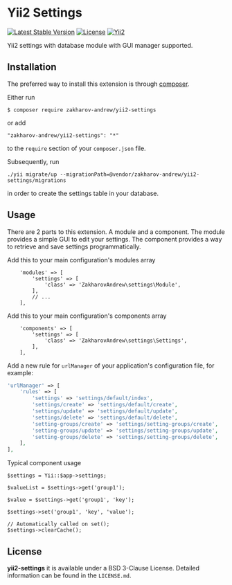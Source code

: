 # Yii2 Settings

[![Latest Stable Version](https://poser.pugx.org/zakharov-andrew/yii2-settings/v/stable)](https://packagist.org/packages/zakharov-andrew/yii2-settings)
[![License](https://poser.pugx.org/zakharov-andrew/yii2-settings/license)](https://packagist.org/packages/zakharov-andrew/yii2-settings)
[![Yii2](https://img.shields.io/badge/Powered_by-Yii_Framework-green.svg?style=flat)](http://www.yiiframework.com/)

Yii2 settings with database module with GUI manager supported.

## Installation

The preferred way to install this extension is through [composer](http://getcomposer.org/download/).

Either run

```
$ composer require zakharov-andrew/yii2-settings
```
or add

```
"zakharov-andrew/yii2-settings": "*"
```

to the ```require``` section of your ```composer.json``` file.

Subsequently, run

```
./yii migrate/up --migrationPath=@vendor/zakharov-andrew/yii2-settings/migrations
```

in order to create the settings table in your database.

## Usage

There are 2 parts to this extension. A module and a component. The module provides a simple GUI to edit your settings. The component provides a way to retrieve and save settings programmatically.

Add this to your main configuration's modules array

```
    'modules' => [
        'settings' => [
            'class' => 'ZakharovAndrew\settings\Module',
        ],
        // ...
    ],
```

Add this to your main configuration's components array

```
    'components' => [
        'settings' => [
            'class' => 'ZakharovAndrew\settings\Settings',
        ],
    ],
```

Add a new rule for `urlManager` of your application's configuration file, for example:

```php
'urlManager' => [
    'rules' => [
        'settings' => 'settings/default/index',
        'settings/create' => 'settings/default/create',
        'settings/update' => 'settings/default/update',
        'settings/delete' => 'settings/default/delete',
        'setting-groups/create' => 'settings/setting-groups/create',
        'setting-groups/update' => 'settings/setting-groups/update',
        'setting-groups/delete' => 'settings/setting-groups/delete',
    ],
],
```


Typical component usage

```
$settings = Yii::$app->settings;

$valueList = $settings->get('group1');

$value = $settings->get('group1', 'key');

$settings->set('group1', 'key', 'value');

// Automatically called on set();
$settings->clearCache();
```

## License

**yii2-settings** it is available under a BSD 3-Clause License. Detailed information can be found in the `LICENSE.md`.
